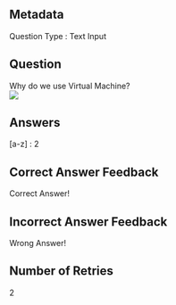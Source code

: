 ## Metadata
Question Type : Text Input

## Question
Why do we use Virtual Machine? <br>
<img src="https://docs-api.cloudlabs.ai/repos/raw.githubusercontent.com/Rabin-spektra/Messi-Project/main/prod-test-folder/images/images.png?token=8b2t1Sg45N8JBe8QNwBlyhJq" />

## Answers
[a-z] : 2

## Correct Answer Feedback
Correct Answer!

## Incorrect Answer Feedback
Wrong Answer!

## Number of Retries
2

